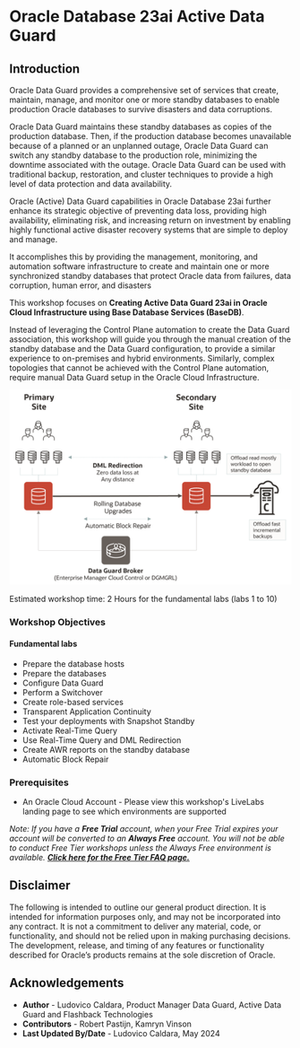 # Oracle Database 23ai Active Data Guard

## Introduction

Oracle Data Guard provides a comprehensive set of services that create, maintain, manage, and monitor one or more standby databases to enable production Oracle databases to survive disasters and data corruptions.

Oracle Data Guard maintains these standby databases as copies of the production database. Then, if the production database becomes unavailable because of a planned or an unplanned outage, Oracle Data Guard can switch any standby database to the production role, minimizing the downtime associated with the outage. Oracle Data Guard can be used with traditional backup, restoration, and cluster techniques to provide a high level of data protection and data availability.

Oracle (Active) Data Guard capabilities in Oracle Database 23ai further enhance its strategic objective of preventing data loss, providing high availability, eliminating risk, and increasing return on investment by enabling highly functional active disaster recovery systems that are simple to deploy and manage.

It accomplishes this by providing the management, monitoring, and automation software infrastructure to create and maintain one or more synchronized standby databases that protect Oracle data from failures, data corruption, human error, and disasters

This workshop focuses on **Creating Active Data Guard 23ai in Oracle Cloud Infrastructure using Base Database Services (BaseDB)**.

Instead of leveraging the Control Plane automation to create the Data Guard association, this workshop will guide you through the manual creation of the standby database and the Data Guard configuration, to provide a similar experience to on-premises and hybrid environments. Similarly, complex topologies that cannot be achieved with the Control Plane automation, require manual Data Guard setup in the Oracle Cloud Infrastructure.

![Architecture of Active Data Guard showing one primary database and one standby database.](./images/architecture-overview.png)

Estimated workshop time: 2 Hours for the fundamental labs (labs 1 to 10)

### Workshop Objectives
#### Fundamental labs
- Prepare the database hosts
- Prepare the databases
- Configure Data Guard
- Perform a Switchover
- Create role-based services
- Transparent Application Continuity
- Test your deployments with Snapshot Standby
- Activate Real-Time Query
- Use Real-Time Query and DML Redirection
- Create AWR reports on the standby database
- Automatic Block Repair

### Prerequisites
- An Oracle Cloud Account - Please view this workshop's LiveLabs landing page to see which environments are supported

<i>Note: If you have a **Free Trial** account, when your Free Trial expires your account will be converted to an **Always Free** account. You will not be able to conduct Free Tier workshops unless the Always Free environment is available. **[Click here for the Free Tier FAQ page.](https://www.oracle.com/cloud/free/faq.html)**</i>

## Disclaimer
The following is intended to outline our general product direction. It is intended for information purposes only, and may not be incorporated into any contract. It is not a commitment to deliver any material, code, or functionality, and should not be relied upon in making purchasing decisions. The development, release, and timing of any features or functionality described for Oracle’s products remains at the sole discretion of Oracle.


## Acknowledgements

- **Author** - Ludovico Caldara, Product Manager Data Guard, Active Data Guard and Flashback Technologies
- **Contributors** - Robert Pastijn, Kamryn Vinson
- **Last Updated By/Date** -  Ludovico Caldara, May 2024
